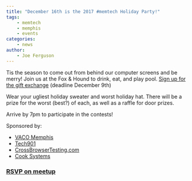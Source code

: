 ```yaml
---
title: "December 16th is the 2017 #memtech Holiday Party!"
tags:
    - memtech
    - memphis
    - events
categories:
    - news
author:
    - Joe Ferguson
---
```

<p>
Tis the season to come out from behind our computer screens and be merry! Join us at the Fox & Hound to drink, eat, and 
play pool. 
<a href="https://www.elfster.com/exchange/view/24747732/aa4124/" target="_blank">Sign up for the gift exchange</a> 
(deadline December 9th)
</p>
 </p>
Wear your ugliest holiday sweater and worst holiday hat. There will be a prize for the worst (best?) of each, as well as
 a raffle for door prizes.
 </p>
 </p>
Arrive by 7pm to participate in the contests!
</p>
 </p>
Sponsored by:
<ul>
    <li>
        <a href="http://www.vaco.com/memphis/" target="blank">VACO Memphis</a>
    </li>
    <li>
        <a href="http://tech901.org/" target="blank">Tech901</a>
    </li>
    <li>
        <a href="http://www.crossbrowsertesting.com/" target="blank">CrossBrowserTesting.com</a>
    </li>
    <li>
        <a href="http://www.cooksys.com/" target="blank">Cook Systems</a>
    </li>
</ul>
</p>
<h3><a href="https://www.meetup.com/memphis-technology-user-groups/events/244376276/" target="blank">RSVP on meetup</a></h3>